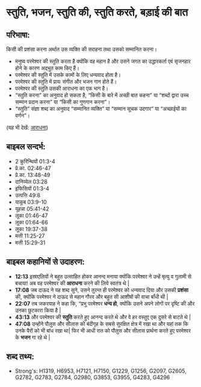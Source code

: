 # स्तुति, भजन, स्तुति की, स्तुति करते, बड़ाई की बात #

## परिभाषा: ##

किसी की प्रशंसा करना अर्थात उस व्यक्ति की सराहना तथा उसको सम्मानित करना।

* मनुष्य परमेश्वर की स्तुति करता है क्योंकि वह महान है और उसने जगत का उद्धारकर्ता एवं सृजनहार होने के कारण अद्भुत काम किए हैं।
* परमेश्वर की स्तुति में उसके कामों के लिए धन्यवाद होता है।
* परमेश्वर की स्तुति में प्रायः संगीत और भजन गान होते हैं।
* परमेश्वर की स्तुति उसकी आराधना का एक भाग है।
* “स्तुति करना” का अनुवाद हो सकता है, “किसी के बारे में अच्छी बात कहना” या “शब्दों द्वारा उच्च सम्मान प्रदान करना” या “किसी का गुणगान करना”।
* “स्तुति” संज्ञा शब्द का अनुवाद “सम्मानित व्यक्ति” या “सम्मान सूचक उदगार” या “अच्छाईयों का वर्णन”। 

(यह भी देखें: [आराधना](../worship.md))

## बाइबल सन्दर्भ: ##

* 2 कुरिन्थियों 01:3-4
* प्रे.का. 02:46-47
* प्रे.का. 13:48-49
* दानिय्येल 03:28
* इफिसियों 01:3-4
* उत्पत्ति 49:8
* याकूब 03:9-10
* यूहन्ना 05:41-42
* लूका 01:46-47
* लूका 01:64-66
* लूका 19:37-38
* मत्ती 11:25-27
* मत्ती 15:29-31

## बाइबल कहानियों से उदाहरण: ##

* __12:13__  इस्राएलियों ने बहुत उत्साहित होकर आनन्द मनाया क्योंकि परमेश्वर ने उन्हें मृत्यु व गुलामी से बचाया! अब वह परमेश्वर की __आराधना__ करने की लिये स्वतंत्र थे |
* __17:08__ जब दाऊद ने यह शब्द सुने, उसने तुरन्त ही परमेश्वर को धन्यवाद दिया और उसकी __प्रशंसा__ की, क्योंकि परमेश्वर ने दाऊद से महान गौरव और बहुत सी आशीषों की वाचा बाँधी थी | 
* __22:07__ तब जकरयाह ने कहा कि, “प्रभु परमेश्वर __धन्य हो__, क्योंकि उसने अपने लोगों पर दृष्टि की और उनका छुटकारा किया है |
* __43:13__ और परमेश्वर की __स्तुति__ करते हुए आनन्द करते थे और वे हर वस्तुए एक दुसरे से बाटते थे |
* __47:08__ उन्होंने पौलुस और सीलास को बंदीगृह के सबसे सुरक्षित क्षेत्र में रखा था और यहां तक कि उनके पैरों को भी बांध रखा था| फिर भी आधी रात को पौलुस और सीलास प्रार्थना करते हुए परमेश्वर के __भजन__ गा रहे थे |

## शब्द तथ्य: ##

* Strong's: H1319, H6953, H7121, H7150, G1229, G1256, G2097, G2605, G2782, G2783, G2784, G2980, G3853, G3955, G4283, G4296
